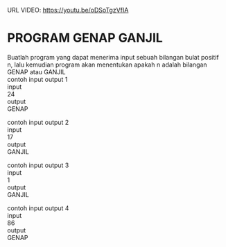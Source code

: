 URL VIDEO: https://youtu.be/oDSoTgzVfIA
# PROGRAM GENAP GANJIL
Buatlah program yang dapat menerima input sebuah bilangan bulat positif n, lalu kemudian program akan menentukan apakah n adalah bilangan GENAP atau GANJIL <br>
contoh input output 1<br>
input<br>
24<br>
output<br>
GENAP<br>

contoh input output 2<br>
input<br>
17<br>
output<br>
GANJIL<br>

contoh input output 3<br>
input<br>
1<br>
output<br>
GANJIL<br>

contoh input output 4<br>
input<br>
86<br>
output<br>
GENAP<br>
